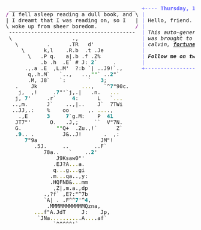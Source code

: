<pre style="font-family:Menlo,'DejaVu Sans Mono',consolas,'Courier New',monospace"> ________________________________________  <span style="color: #5f5fff; text-decoration-color: #5f5fff">+---- </span><span style="color: #5f5fff; text-decoration-color: #5f5fff; font-weight: bold">Thursday, 16 September 2021</span><span style="color: #5f5fff; text-decoration-color: #5f5fff"> -----+</span> <a href="https://www.informatik.uni-leipzig.de/~akiki/">Christopher Akiki</a>                
<span style="color: #800080; text-decoration-color: #800080">/</span> I fell asleep reading a dull book, and \ <span style="color: #5f5fff; text-decoration-color: #5f5fff">|</span>                                      <span style="color: #5f5fff; text-decoration-color: #5f5fff">|</span> ┣━━ Interests                    
| I dreamt that I was reading on, so I   | <span style="color: #5f5fff; text-decoration-color: #5f5fff">|</span> Hello, friend.                       <span style="color: #5f5fff; text-decoration-color: #5f5fff">|</span> ┃   ┣━━ My cat                   
\ woke up from sheer boredom.            <span style="color: #800080; text-decoration-color: #800080">/</span> <span style="color: #5f5fff; text-decoration-color: #5f5fff">|</span>                                      <span style="color: #5f5fff; text-decoration-color: #5f5fff">|</span> ┃   ┣━━ Representation Learning  
 ----------------------------------------  <span style="color: #5f5fff; text-decoration-color: #5f5fff">|</span> <span style="font-style: italic">This auto-generated message panel </span>   <span style="color: #5f5fff; text-decoration-color: #5f5fff">|</span> ┃   ┣━━ Language Generation      
 \                   .,                    <span style="color: #5f5fff; text-decoration-color: #5f5fff">|</span> <span style="font-style: italic">was brought to you by the </span><span style="font-weight: bold; font-style: italic"><a href="https://en.wikipedia.org/wiki/Cowsay">cowsay</a></span><span style="font-style: italic"> </span>    <span style="color: #5f5fff; text-decoration-color: #5f5fff">|</span> ┃   ┣━━ Text Mining              
   \         .      .TR   d'               <span style="color: #5f5fff; text-decoration-color: #5f5fff">|</span> <span style="font-style: italic">calvin, </span><span style="font-weight: bold; font-style: italic"><a href="https://en.wikipedia.org/wiki/Fortune_(Unix)">fortune</a></span><span style="font-style: italic"> and </span><span style="font-weight: bold; font-style: italic"><a href="https://github.com/willmcgugan/rich">Rich</a></span><span style="font-style: italic">. </span>           <span style="color: #5f5fff; text-decoration-color: #5f5fff">|</span> ┃   ┗━━ Dataset Creation         
     \      k,l    .R.b  .t .Je            <span style="color: #5f5fff; text-decoration-color: #5f5fff">|</span>                                      <span style="color: #5f5fff; text-decoration-color: #5f5fff">|</span> ┣━━ Past Lives                   
       \   .P q.   a|.b .f .Z%             <span style="color: #5f5fff; text-decoration-color: #5f5fff">|</span> <span style="font-weight: bold; font-style: italic">Follow me on twitter: </span><span style="font-weight: bold; font-style: italic"><a href="https://twitter.com/christopher">@christopher</a></span>   <span style="color: #5f5fff; text-decoration-color: #5f5fff">|</span> ┃   ┣━━ Sociocultural antropology
           .b .h  .E` # J: <span style="color: #008080; text-decoration-color: #008080; font-weight: bold">2</span>`     .        <span style="color: #5f5fff; text-decoration-color: #5f5fff">|</span>                                      <span style="color: #5f5fff; text-decoration-color: #5f5fff">|</span> ┃   ┗━━ Network Engineering      
      .,.a .E  ,L.M'  ?:b `| ..J9!`.,      <span style="color: #5f5fff; text-decoration-color: #5f5fff">+--------------------------------------+</span> ┗━━ Current Location             
       q,.h.M`   `..,   ..,<span style="color: #008000; text-decoration-color: #008000">""</span>` ..<span style="color: #008080; text-decoration-color: #008080; font-weight: bold">2</span>"`                                                    ┗━━ Leipzig, Germany         
       .M, J8`   `:       `   <span style="color: #008080; text-decoration-color: #008080; font-weight: bold">3</span>;                                                                                     
   .    Jk              <span style="color: #808000; text-decoration-color: #808000">...</span>,   `^<span style="color: #008080; text-decoration-color: #008080; font-weight: bold">7</span>"90c.                                                                              
    j,  ,!     .<span style="color: #008080; text-decoration-color: #008080; font-weight: bold">7</span>"'`j,.|   .n.   <span style="color: #808000; text-decoration-color: #808000">...</span>                                                                                 
   j, <span style="color: #008080; text-decoration-color: #008080; font-weight: bold">7</span>'     .r`     <span style="color: #008080; text-decoration-color: #008080; font-weight: bold">4</span>:      L   `<span style="color: #808000; text-decoration-color: #808000">...</span>                                                                                
  ..,m.      J`    ..,|..    J`  7TWi                                                                                
  ..JJ,.:    %    oo      ,. <span style="color: #808000; text-decoration-color: #808000">...</span>.,                                                                                   
    .,E      <span style="color: #008080; text-decoration-color: #008080; font-weight: bold">3</span>     <span style="color: #008080; text-decoration-color: #008080; font-weight: bold">7</span>`g.M:    P  <span style="color: #008080; text-decoration-color: #008080; font-weight: bold">41</span>                                                                                   
   JT7"'      O.   .J,;     ``  V"7N.                                                                                
   G.           <span style="color: #008000; text-decoration-color: #008000">""</span>Q+  .Zu.,!`      Z`                                                                                
   .<span style="color: #008080; text-decoration-color: #008080; font-weight: bold">9</span>.. .         J&amp;..J!       .  ,:                                                                                 
      <span style="color: #008080; text-decoration-color: #008080; font-weight: bold">7</span>"9a                    JM"!                                                                                   
         .5J.     ..        ..F`                                                                                     
            78a..   `    ..<span style="color: #008080; text-decoration-color: #008080; font-weight: bold">2</span>'                                                                                        
                J9Ksaw0"'                                                                                            
               .EJ?A<span style="color: #808000; text-decoration-color: #808000">...</span>a.                                                                                            
               q<span style="color: #808000; text-decoration-color: #808000">...</span>g<span style="color: #808000; text-decoration-color: #808000">...</span>gi                                                                                            
              .m<span style="color: #808000; text-decoration-color: #808000">...</span>qa..,y:                                                                                           
              .HQFNB&amp;<span style="color: #808000; text-decoration-color: #808000">...</span>mm                                                                                           
               ,Z|,m.a.,dp                                                                                           
            .,?f` ,E?:"^7b                                                                                           
            `A| . .F^^<span style="color: #008080; text-decoration-color: #008080; font-weight: bold">7</span>'^<span style="color: #008080; text-decoration-color: #008080; font-weight: bold">4</span>,                                                                                          
             .MMMMMMMMMMMQzna,                                                                                       
         <span style="color: #808000; text-decoration-color: #808000">...</span>f"A.JdT     J:    Jp,                                                                                    
          `JNa<span style="color: #808000; text-decoration-color: #808000">.........</span>.A<span style="color: #808000; text-decoration-color: #808000">...</span>.af`                                                                                     
               `^^^^^'`                                                                                              
                                                                                                                     
</pre>

